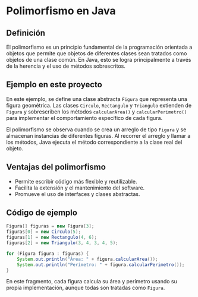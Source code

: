 # Polimorfismo en Java

## Definición
El polimorfismo es un principio fundamental de la programación orientada a objetos que permite que objetos de diferentes clases sean tratados como objetos de una clase común. En Java, esto se logra principalmente a través de la herencia y el uso de métodos sobrescritos.

## Ejemplo en este proyecto
En este ejemplo, se define una clase abstracta `Figura` que representa una figura geométrica. Las clases `Circulo`, `Rectangulo` y `Triangulo` extienden de `Figura` y sobrescriben los métodos `calcularArea()` y `calcularPerimetro()` para implementar el comportamiento específico de cada figura.

El polimorfismo se observa cuando se crea un arreglo de tipo `Figura` y se almacenan instancias de diferentes figuras. Al recorrer el arreglo y llamar a los métodos, Java ejecuta el método correspondiente a la clase real del objeto.

## Ventajas del polimorfismo
- Permite escribir código más flexible y reutilizable.
- Facilita la extensión y el mantenimiento del software.
- Promueve el uso de interfaces y clases abstractas.

## Código de ejemplo
```java
Figura[] figuras = new Figura[3];
figuras[0] = new Circulo(5);
figuras[1] = new Rectangulo(4, 6);
figuras[2] = new Triangulo(3, 4, 3, 4, 5);

for (Figura figura : figuras) {
    System.out.println("Área: " + figura.calcularArea());
    System.out.println("Perímetro: " + figura.calcularPerimetro());
}
```

En este fragmento, cada figura calcula su área y perímetro usando su propia implementación, aunque todas son tratadas como `Figura`.
